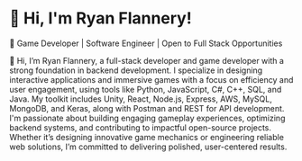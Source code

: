 # 👋 Hi, I'm Ryan Flannery! 
🚀 Game Developer | Software Engineer | Open to Full Stack Opportunities

🌟 Hi, I’m Ryan Flannery, a full-stack developer and game developer with a strong foundation in backend development. I specialize in designing interactive applications and immersive games with a focus on efficiency and user engagement, using tools like Python, JavaScript, C#, C++, SQL, and Java. My toolkit includes Unity, React, Node.js, Express, AWS, MySQL, MongoDB, and Keras, along with Postman and REST for API development. I'm passionate about building engaging gameplay experiences, optimizing backend systems, and contributing to impactful open-source projects. Whether it’s designing innovative game mechanics or engineering reliable web solutions, I’m committed to delivering polished, user-centered results.

<!--
**ryanvflannery/ryanvflannery** is a ✨ _special_ ✨ repository because its `README.md` (this file) appears on your GitHub profile.

Here are some ideas to get you started:

- 🔭 I’m currently working on ...
- 🌱 I’m currently learning ...
- 👯 I’m looking to collaborate on ...
- 🤔 I’m looking for help with ...
- 💬 Ask me about ...
- 📫 How to reach me: ...
- 😄 Pronouns: ...
- ⚡ Fun fact: ...
-->
